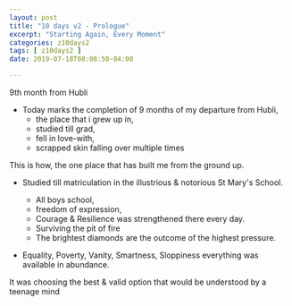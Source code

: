 ```yaml
---
layout: post
title: "10 days v2 - Prologue"
excerpt: "Starting Again, Every Moment"
categories: z10days2
tags: [ z10days2 ]
date: 2019-07-18T08:08:50-04:00

---
```


9th month from Hubli  

* Today marks the completion of 9 months of my departure from Hubli,
  * the place that i grew up in,
  * studied till grad,
  * fell in love-with,
  * scrapped skin falling over multiple times

This is how, the one place that has built me from the ground up.

* Studied till matriculation in the illustrious & notorious St Mary's School.
  * All boys school,
  * freedom of expression,
  * Courage & Resilience was strengthened there every day.
  * Surviving the pit of fire
  * The brightest diamonds are the outcome of the highest pressure.

* Equality, Poverty, Vanity, Smartness, Sloppiness everything was available in abundance.

It was choosing the best & valid option that would be understood by a teenage mind
